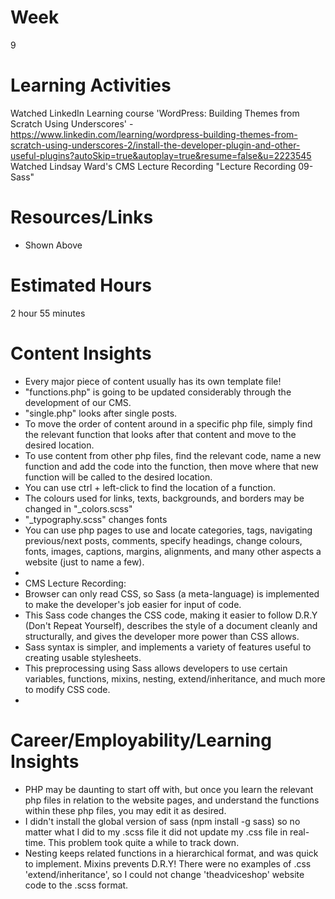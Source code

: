 # Week
9
# Learning Activities
Watched LinkedIn Learning course 'WordPress: Building Themes from Scratch Using Underscores' - https://www.linkedin.com/learning/wordpress-building-themes-from-scratch-using-underscores-2/install-the-developer-plugin-and-other-useful-plugins?autoSkip=true&autoplay=true&resume=false&u=2223545        
Watched Lindsay Ward's CMS Lecture Recording "Lecture Recording 09- Sass"
# Resources/Links
- Shown Above
# Estimated Hours
2 hour 55 minutes
# Content Insights
- Every major piece of content usually has its own template file!       
- "functions.php" is going to be updated considerably through the development of our CMS.       
- "single.php" looks after single posts.       
- To move the order of content around in a specific php file, simply find the relevant function that looks after that content and move to the desired location.      
- To use content from other php files, find the relevant code, name a new function and add the code into the function, then move where that new function will be called to the desired location.        
- You can use ctrl + left-click to find the location of a function.      
- The colours used for links, texts, backgrounds, and borders may be changed in "_colors.scss"       
- "_typography.scss" changes fonts       
- You can use php pages to use and locate categories, tags, navigating previous/next posts, comments, specify headings, change colours, fonts, images, captions, margins, alignments, and many other aspects a website (just to name a few).      
-       
- CMS Lecture Recording:      
- Browser can only read CSS, so Sass (a meta-language) is implemented to make the developer's job easier for input of code.      
- This Sass code changes the CSS code, making it easier to follow D.R.Y (Don't Repeat Yourself), describes the style of a document cleanly and structurally, and gives the developer more power than CSS allows.      
- Sass syntax is simpler, and implements a variety of features useful to creating usable stylesheets.      
- This preprocessing using Sass allows developers to use certain variables, functions, mixins, nesting, extend/inheritance, and much more to modify CSS code.      
- 
# Career/Employability/Learning Insights
- PHP may be daunting to start off with, but once you learn the relevant php files in relation to the website pages, and understand the functions within these php files, you may edit it as desired.      
- I didn't install the global version of sass (npm install -g sass) so no matter what I did to my .scss file it did not update my .css file in real-time. This problem took quite a while to track down.     
- Nesting keeps related functions in a hierarchical format, and was quick to implement. Mixins prevents D.R.Y! There were no examples of .css 'extend/inheritance', so I could not change 'theadviceshop' website code to the .scss format.     